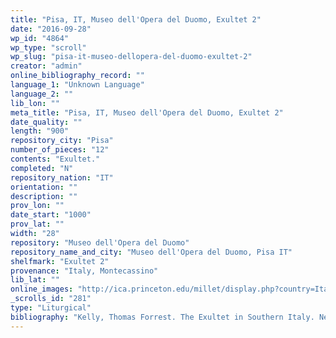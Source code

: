 ```yaml
---
title: "Pisa, IT, Museo dell'Opera del Duomo, Exultet 2"
date: "2016-09-28"
wp_id: "4864"
wp_type: "scroll"
wp_slug: "pisa-it-museo-dellopera-del-duomo-exultet-2"
creator: "admin"
online_bibliography_record: ""
language_1: "Unknown Language"
language_2: ""
lib_lon: ""
meta_title: "Pisa, IT, Museo dell'Opera del Duomo, Exultet 2"
date_quality: ""
length: "900"
repository_city: "Pisa"
number_of_pieces: "12"
contents: "Exultet."
completed: "N"
repository_nation: "IT"
orientation: ""
description: ""
prov_lon: ""
date_start: "1000"
prov_lat: ""
width: "28"
repository: "Museo dell'Opera del Duomo"
repository_name_and_city: "Museo dell'Opera del Duomo, Pisa IT"
shelfmark: "Exultet 2"
provenance: "Italy, Montecassino"
lib_lat: ""
online_images: "http://ica.princeton.edu/millet/display.php?country=Italy&site=264&view=site&page=1&image=7433"
_scrolls_id: "281"
type: "Liturgical"
bibliography: "Kelly, Thomas Forrest. The Exultet in Southern Italy. New York: Oxford University Press, 1996.<br/> Suski, Andrzej Wojciech, Giacomo Baroffio, and Manlio Sodi. “Rotoli Liturgici Medievali (Secoli VII-XV). Censimento E Bibliografia.” Revista Liturgica 101, no. 3 (2014): 603–21."
---
```




